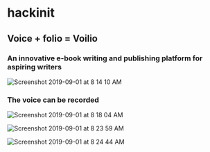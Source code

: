 # hackinit

## Voice + folio = Voilio

### An innovative e-book writing and publishing platform for aspiring writers

![Screenshot 2019-09-01 at 8 14 10 AM](https://user-images.githubusercontent.com/35381035/64071183-bc1f4180-cc91-11e9-947c-0a7547f39f62.png)

### The voice can be recorded 

![Screenshot 2019-09-01 at 8 18 04 AM](https://user-images.githubusercontent.com/35381035/64071184-c6414000-cc91-11e9-8c2f-37c111ad3768.png)



![Screenshot 2019-09-01 at 8 23 59 AM](https://user-images.githubusercontent.com/35381035/64071187-deb15a80-cc91-11e9-8f78-0619ecad78e7.png)


![Screenshot 2019-09-01 at 8 24 44 AM](https://user-images.githubusercontent.com/35381035/64071192-fbe62900-cc91-11e9-87ad-c711a91ecec5.png)
